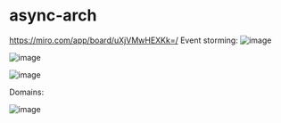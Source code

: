 # async-arch
https://miro.com/app/board/uXjVMwHEXKk=/
Event storming:
![image](https://github.com/KhAA84/async-arch/assets/40232271/5d792951-b625-45c5-9753-8edb070e12c3)

![image](https://github.com/KhAA84/async-arch/assets/40232271/4fa11d99-3d8e-4123-bfa9-126445f1e5ba)

![image](https://github.com/KhAA84/async-arch/assets/40232271/383f002f-32c9-4a26-a934-0ad483fdf9d6)

Domains:

![image](https://github.com/KhAA84/async-arch/assets/40232271/86027630-2145-41aa-bf2e-90abe359d6c9)
